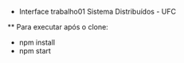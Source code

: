 * Interface trabalho01 Sistema Distribuídos - UFC

** Para executar após o clone:
* npm install
* npm start
